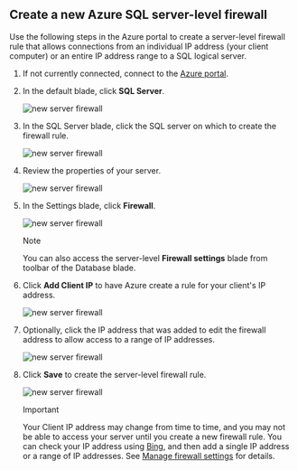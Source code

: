 
<!--
includes/sql-database-create-new-server-firewall-portal.md

Latest Freshness check:  2016-08-01 , rickbyh.

As of circa 2016-04-11, the following topics might include this include:
articles/sql-database/sql-database-get-started-tutorial.md
articles/sql-database/sql-database-configure-firewall-settings

-->
## Create a new Azure SQL server-level firewall
Use the following steps in the Azure portal to create a server-level firewall rule that allows connections from an individual IP address (your client computer) or an entire IP address range to a SQL logical server. 

1. If not currently connected, connect to the [Azure portal](http://portal.azure.com).
2. In the default blade, click **SQL Server**.
   
      ![new server firewall](./media/sql-database-create-new-server-firewall-portal/sql-database-create-new-server-firewall-portal-1.png)
3. In the SQL Server blade, click the SQL server on which to create the firewall rule. 
   
     ![new server firewall](./media/sql-database-create-new-server-firewall-portal/sql-database-create-new-server-firewall-portal-2.png)
4. Review the properties of your server.
   
     ![new server firewall](./media/sql-database-create-new-server-firewall-portal/sql-database-create-new-server-firewall-portal-3.png)
5. In the Settings blade, click **Firewall**.
   
     ![new server firewall](./media/sql-database-create-new-server-firewall-portal/sql-database-create-new-server-firewall-portal-4.png)
   
   > [!NOTE]
   > You can also access the server-level **Firewall settings** blade from toolbar of the Database blade.
   > 
6. Click **Add Client IP** to have Azure create a rule for your client's IP address.
   
      ![new server firewall](./media/sql-database-create-new-server-firewall-portal/sql-database-create-new-server-firewall-portal-5.png)
7. Optionally, click the IP address that was added to edit the firewall address to allow access to a range of IP addresses.
   
      ![new server firewall](./media/sql-database-create-new-server-firewall-portal/sql-database-create-new-server-firewall-portal-6.png)
8. Click **Save** to create the server-level firewall rule.
   
     ![new server firewall](./media/sql-database-create-new-server-firewall-portal/sql-database-create-new-server-firewall-portal-7.png)
   
   > [!IMPORTANT]
   > Your Client IP address may change from time to time, and you may not be able to access your server until you create a new firewall rule. You can check your IP address using [Bing](http://www.bing.com/search?q=my%20ip%20address), and then add a single IP address or a range of IP addresses. See [Manage firewall settings](sql-database-configure-firewall-settings.md#manage-existing-server-level-firewall-rules-through-the-azure-portal) for details.
   > 
   > 
   > 

